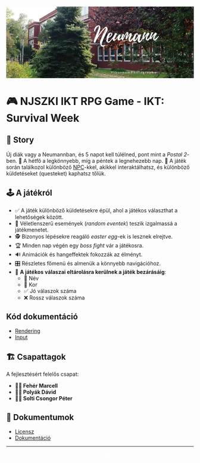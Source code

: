 ![NJSZKI IKT RPG Game](/DOCS/IMG/readme-header.webp)

# 🎮 NJSZKI IKT RPG Game - IKT: Survival Week

## 📖 Story
Új diák vagy a Neumannban, és 5 napot kell túlélned, pont mint a *Postal 2*-ben.
📅 A hétfő a legkönnyebb, míg a péntek a legnehezebb nap.
🤝 A játék során találkozol különböző [NPC](#npc-k)-kkel, akikkel interaktálhatsz, és különböző küldetéseket (questeket) kaphatsz tőlük.

## 🕹️ A játékról
- ✅ A játék különböző küldetésekre épül, ahol a játékos választhat a lehetőségek között.
- 🎲 Véletlenszerű események (*random eventek*) teszik izgalmassá a játékmenetet.
- 🕵️ Bizonyos lépésekre reagáló *easter egg*-ek is lesznek elrejtve.
- 🏆 Minden nap végén egy *boss fight* vár a játékosra.
- 🔊 Animációk és hangeffektek fokozzák az élményt.
- 🎛️ Részletes főmenü és almenük a könnyebb navigációhoz.
- 💾 **A játékos válaszai eltárolásra kerülnek a játék bezárásáig**:
  - 📝 Név
  - 🎂 Kor
  - ✅ Jó válaszok száma
  - ❌ Rossz válaszok száma

## Kód dokumentáció
- [Rendering](RPG-GAME/RenderLib/README.md)
- [Input](RPG-GAME/InputLib/README.md)

## 🏗️ Csapattagok
A fejlesztésért felelős csapat:

- **👨‍💻 Fehér Marcell**
- **👨‍💻 Polyák Dávid**
- **👨‍💻 Solti Csongor Péter**

## 🔗 Dokumentumok
* [Licensz](LICENSE)
* [Dokumentáció](DOCS\Dokumentacio.docx)

---

<div align="center">
    <a href="#top" style="color: white; text-decoration: none;">🔝 Vissza a tetejére 🔝</a>
</div>
